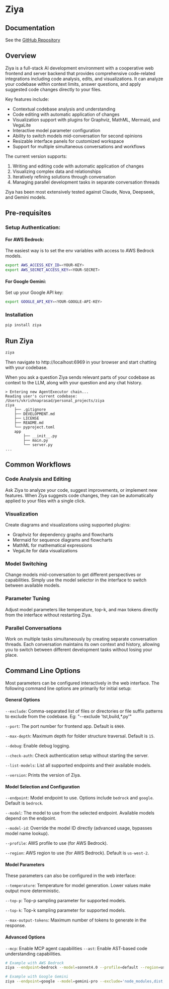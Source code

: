 # Ziya

## Documentation
See the [GitHub Repository](https://github.com/ziya-ai/ziya)

## Overview
Ziya is a full-stack AI development environment with a cooperative web frontend and server backend that provides comprehensive code-related integrations including code analysis, edits, and visualizations. It can analyze your codebase within context limits, answer questions, and apply suggested code changes directly to your files.

Key features include:
- Contextual codebase analysis and understanding
- Code editing with automatic application of changes
- Visualization support with plugins for Graphviz, MathML, Mermaid, and VegaLite
- Interactive model parameter configuration
- Ability to switch models mid-conversation for second opinions
- Resizable interface panels for customized workspace
- Support for multiple simultaneous conversations and workflows

The current version supports:
1. Writing and editing code with automatic application of changes
2. Visualizing complex data and relationships
3. Iteratively refining solutions through conversation
4. Managing parallel development tasks in separate conversation threads

Ziya has been most extensively tested against Claude, Nova, Deepseek, and Gemini models.

## Pre-requisites
### Setup Authentication:

#### For AWS Bedrock:
The easiest way is to set the env variables with access to AWS Bedrock models.

```bash
export AWS_ACCESS_KEY_ID=<YOUR-KEY>
export AWS_SECRET_ACCESS_KEY=<YOUR-SECRET>
```

#### For Google Gemini:
Set up your Google API key:

```bash
export GOOGLE_API_KEY=<YOUR-GOOGLE-API-KEY>
```

### Installation

```bash
pip install ziya
```

## Run Ziya

```bash 
ziya
```
Then navigate to http://localhost:6969 in your browser and start chatting with your codebase. 

When you ask a question Ziya sends relevant parts of your codebase as context to the LLM, along with your question and any chat history.
```
> Entering new AgentExecutor chain...
Reading user's current codebase: /Users/vkrishnaprasad/personal_projects/ziya
ziya
    ├── .gitignore
    ├── DEVELOPMENT.md
    ├── LICENSE
    ├── README.md
    └── pyproject.toml
    app
        ├── __init__.py
        ├── main.py
        └── server.py
...
```

## Common Workflows

### Code Analysis and Editing
Ask Ziya to analyze your code, suggest improvements, or implement new features. When Ziya suggests code changes, they can be automatically applied to your files with a single click.

### Visualization
Create diagrams and visualizations using supported plugins:
- Graphviz for dependency graphs and flowcharts
- Mermaid for sequence diagrams and flowcharts
- MathML for mathematical expressions
- VegaLite for data visualizations

### Model Switching
Change models mid-conversation to get different perspectives or capabilities. Simply use the model selector in the interface to switch between available models.

### Parameter Tuning
Adjust model parameters like temperature, top-k, and max tokens directly from the interface without restarting Ziya.

### Parallel Conversations
Work on multiple tasks simultaneously by creating separate conversation threads. Each conversation maintains its own context and history, allowing you to switch between different development tasks without losing your place.

## Command Line Options

Most parameters can be configured interactively in the web interface. The following command line options are primarily for initial setup:

#### General Options
`--exclude`: Comma-separated list of files or directories or file suffix patterns to exclude from the codebase. Eg: "--exclude 'tst,build,*.py'"

`--port`: The port number for frontend app. Default is `6969`.

`--max-depth`: Maximum depth for folder structure traversal. Default is `15`.

`--debug`: Enable debug logging.

`--check-auth`: Check authentication setup without starting the server.

`--list-models`: List all supported endpoints and their available models.

`--version`: Prints the version of Ziya.

#### Model Selection and Configuration
`--endpoint`: Model endpoint to use. Options include `bedrock` and `google`. Default is `bedrock`.

`--model`: The model to use from the selected endpoint. Available models depend on the endpoint.

`--model-id`: Override the model ID directly (advanced usage, bypasses model name lookup).

`--profile`: AWS profile to use (for AWS Bedrock).

`--region`: AWS region to use (for AWS Bedrock). Default is `us-west-2`.

#### Model Parameters
These parameters can also be configured in the web interface:

`--temperature`: Temperature for model generation. Lower values make output more deterministic.

`--top-p`: Top-p sampling parameter for supported models.

`--top-k`: Top-k sampling parameter for supported models.

`--max-output-tokens`: Maximum number of tokens to generate in the response.

#### Advanced Options
`--mcp`: Enable MCP agent capabilities
`--ast`: Enable AST-based code understanding capabilities.

```bash
# Example with AWS Bedrock
ziya --endpoint=bedrock --model=sonnet4.0 --profile=default --region=us-east-1 --exclude='node_modules,dist,*.pyc'

# Example with Google Gemini
ziya --endpoint=google --model=gemini-pro --exclude='node_modules,dist,*.pyc'
```
